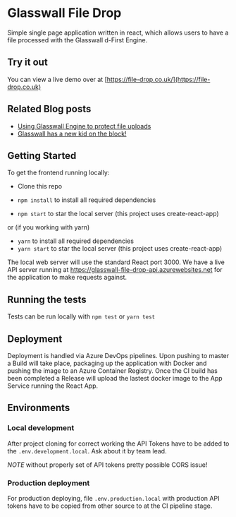 # Glasswall File Drop

Simple single page application written in react, which allows users to have a file processed with the Glasswall d-First Engine.

## Try it out
You can view a live demo over at [https://file-drop.co.uk/](https://file-drop.co.uk)

## Related Blog posts

- [Using Glasswall Engine to protect file uploads](https://medium.com/glasswall-engineering/using-glasswall-engine-to-protect-file-uploads-f3e79815e356)
- [Glasswall has a new kid on the block!](https://medium.com/glasswall-engineering/glasswall-has-a-new-kid-on-the-block-e5c6feb511)


## Getting Started
To get the frontend running locally:
* Clone this repo

* `npm install` to install all required dependencies
* `npm start` to star the local server (this project uses create-react-app)

or (if you working with yarn) 

* `yarn` to install all required dependencies
* `yarn start` to star the local server (this project uses create-react-app)

The local web server will use the standard React port 3000.
We have a live API server running at https://glasswall-file-drop-api.azurewebsites.net for the application to make requests against.

## Running the tests

Tests can be run locally with `npm test` or  `yarn test`


## Deployment

Deployment is handled via Azure DevOps pipelines. Upon pushing to master a Build will take place, packaging up the application with Docker and pushing the image to an Azure Container Registry. Once the CI build has been completed a Release will upload the lastest docker image to the App Service running the React App.


## Environments

### Local development
After project cloning for correct working the API Tokens have to be added to the `.env.development.local`. Ask about it by team lead.

_NOTE_ without properly set of API tokens pretty possible CORS issue!

### Production deployment

For production deploying, file `.env.production.local` with production API tokens have to be copied from other source to at the CI pipeline stage.
